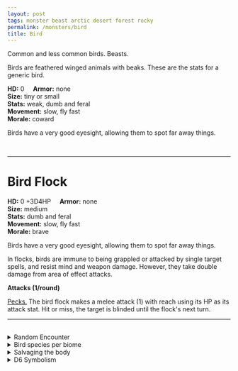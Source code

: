 ```yaml
---
layout: post
tags: monster beast arctic desert forest rocky
permalink: /monsters/bird
title: Bird
---
```


Common and less common birds. Beasts.

Birds are feathered winged animals with beaks. These are the stats for a generic bird.

**HD:** 0  &nbsp; &nbsp;  **Armor:** none <br>
**Size:** tiny or small <br>
**Stats:** weak, dumb and feral<br>
**Movement:** slow, fly fast <br>
**Morale:** coward <br>

Birds have a very good eyesight, allowing them to spot far away things.

<br>

---

# Bird Flock

**HD:** 0 +3D4HP  &nbsp; &nbsp;  **Armor:** none <br>
**Size:** medium <br>
**Stats:** dumb and feral<br>
**Movement:** slow, fly fast <br>
**Morale:** brave <br>

Birds have a very good eyesight, allowing them to spot far away things.

In flocks, birds are immune to being grappled or attacked by single target spells, and resist mind and weapon damage. However, they take double damage from area of effect attacks.

**Attacks (1/round)**

<ins>Pecks.</ins> The bird flock makes a melee attack (1) with reach using its HP as its attack stat. Hit or miss, the target is blinded until the flock's next turn.
<br>

---

<br> 

<details markdown="1">
<summary>Random Encounter</summary>

1. **Monster:** 1D4 bird flocks or 1 bird
1. **Lair:** Hard to reach nests hidden in the landscape. There are 1D12-1 eggs. <br>	&nbsp; OR <br>	**Omen:** Bird song, close.
1. **Spoor:** 1D4 birds flying around.
1. **Tracks:** Bird song, far.
1. **Trace:** An object soiled by guano.
1. **Trace:** A single bird, perched high.

</details>

<details markdown="1">
<summary>Bird species per biome</summary>

**Arctic**
1. Pinguin (flightless but fast swimmer)
1. Crow
1. Goose
1. Gull

**Desert**
1. Starling
1. Vulture
1. Raven
1. Small Cassowary (flightless but fast)

**Forest**
1. Sparrow
1. Crow
1. Magpie
1. Mixed Songbirds

**Hills**
1. Sparrow
1. Crow
1. Magpies
1. Vulture

**Jungle**
1. Parrots
1. Mixed Songbirds
1. Flamingos
1. Small Cassowary (flightless but fast)

**Mountains**
1. Crow
1. Vulture
1. Starling
1. Magpie

**Plains**
1. Crow
1. Vulture
1. Starling
1. Small Cassowary (flightless but fast)

**Swamp**
1. Crow
1. Vultures
1. Crane
1. Goose

**Urban**
1. Pigeon
1. Gull
1. Crow
1. Magpie

**Sea or Coast**
1. Gull
1. Pelican
1. Puffin
1. Cormoran
</details>

<details markdown="1">
<summary>Salvaging the body</summary>

4 birds are enough food for 1 day. A bird flock produces 1D4 rations.
</details>

<details markdown="1">
<summary>D6 Symbolism</summary>

In local cultures this beast is a symbol of ...

1. Music
1. Freedom
1. Peace
1. Sun
1. Love
1. Sacred 
</details>


